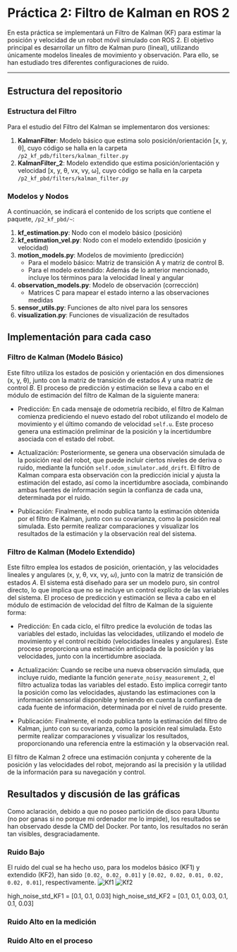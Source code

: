 # Práctica 2: Filtro de Kalman en ROS 2

En esta práctica se implementará un Filtro de Kalman (KF) para estimar la posición y velocidad de un robot móvil simulado con ROS 2. El objetivo principal es desarrollar un filtro de Kalman puro (lineal), utilizando únicamente modelos lineales de movimiento y observación. Para ello, se han estudiado tres diferentes configuraciones de ruido.

---

## Estructura del repositorio

### Estructura del Filtro
Para el estudio del Filtro del Kalman se implementaron dos versiones:
1. **KalmanFilter**: Modelo básico que estima solo posición/orientación [x, y, θ], cuyo código se halla en la carpeta `/p2_kf_pdb/filters/kalman_filter.py`
2. **KalmanFilter_2**: Modelo extendido que estima posición/orientación y velocidad [x, y, θ, vx, vy, ω], cuyo código se halla en la carpeta `/p2_kf_pbd/filters/kalman_filter.py`

### Modelos y Nodos
A continuación, se indicará el contenido de los scripts que contiene el paquete, `/p2_kf_pbd/~`:
1. **kf_estimation.py**: Nodo con el modelo básico (posición)
2. **kf_estimation_vel.py**: Nodo con el modelo extendido (posición y velocidad) 
3. **motion_models.py**: Modelos de movimiento (predicción)
   - Para el modelo básico: Matriz de transición A y matriz de control B.
   - Para el modelo extendido: Además de lo anterior mencionado, incluye los términos para la velocidad lineal y angular
5. **observation_models.py**: Modelo de observación (corrección)
   - Matrices C para mapear el estado interno a las observaciones medidas 
7. **sensor_utils.py**: Funciones de alto nivel para los sensores
8. **visualization.py**: Funciones de visualización de resultados

## Implementación para cada caso 

### Filtro de Kalman (Modelo Básico)

Este filtro utiliza los estados de posición y orientación en dos dimensiones (x, y, θ), junto con la matriz de transición de estados *A* y una matriz de control *B*. El proceso de predicción y estimación se lleva a cabo en el módulo de estimación del filtro de Kalman de la siguiente manera:

- Predicción: En cada mensaje de odometría recibido, el filtro de Kalman comienza prediciendo el nuevo estado del robot utilizando el modelo de movimiento y el último comando de velocidad `self.u`. Este proceso genera una estimación preliminar de la posición y la incertidumbre asociada con el estado del robot.

- Actualización: Posteriormente, se genera una observación simulada de la posición real del robot, que puede incluir ciertos niveles de deriva o ruido, mediante la función `self.odom_simulator.add_drift`. El filtro de Kalman compara esta observación con la predicción inicial y ajusta la estimación del estado, así como la incertidumbre asociada, combinando ambas fuentes de información según la confianza de cada una, determinada por el ruido.

- Publicación: Finalmente, el nodo publica tanto la estimación obtenida por el filtro de Kalman, junto con su covarianza, como la posición real simulada. Esto permite realizar comparaciones y visualizar los resultados de la estimación y la observación real del sistema.

### Filtro de Kalman (Modelo Extendido)

Este filtro emplea los estados de posición, orientación, y las velocidades lineales y angulares (x, y, θ, vx, vy, 𝜔), junto con la matriz de transición de estados *A*. El sistema está diseñado para ser un modelo puro, sin control directo, lo que implica que no se incluye un control explícito de las variables del sistema. El proceso de predicción y estimación se lleva a cabo en el módulo de estimación de velocidad del filtro de Kalman de la siguiente forma:

- Predicción: En cada ciclo, el filtro predice la evolución de todas las variables del estado, incluidas las velocidades, utilizando el modelo de movimiento y el control recibido (velocidades lineales y angulares). Este proceso proporciona una estimación anticipada de la posición y las velocidades, junto con la incertidumbre asociada.

- Actualización: Cuando se recibe una nueva observación simulada, que incluye ruido, mediante la función `generate_noisy_measurement_2`, el filtro actualiza todas las variables del estado. Esto implica corregir tanto la posición como las velocidades, ajustando las estimaciones con la información sensorial disponible y teniendo en cuenta la confianza de cada fuente de información, determinada por el nivel de ruido presente.

- Publicación: Finalmente, el nodo publica tanto la estimación del filtro de Kalman, junto con su covarianza, como la posición real simulada. Esto permite realizar comparaciones y visualizar los resultados, proporcionando una referencia entre la estimación y la observación real.

El filtro de Kalman 2 ofrece una estimación conjunta y coherente de la posición y las velocidades del robot, mejorando así la precisión y la utilidad de la información para su navegación y control.

## Resultados y discusión de las gráficas 
Como aclaración, debido a que no poseo partición de disco para Ubuntu (no por ganas si no porque mi ordenador me lo impide), los resultados se han observado desde la CMD del Docker. Por tanto, los resultados no serán tan visibles, desgraciadamente.

### Ruido Bajo
El ruido del cual se ha hecho uso, para los modelos básico (KF1) y extendido (KF2), han sido `[0.02, 0.02, 0.01]` y `[0.02, 0.02, 0.01, 0.02, 0.02, 0.01]`, respectivamente.
![Kf1](p2_kl_PBD/Images/LowNoise_kf1.png)
![Kf2](p2_kl_PBD/Images/LowNoise_kf2.png)

high_noise_std_KF1 = [0.1, 0.1, 0.03]
high_noise_std_KF2 = [0.1, 0.1, 0.03, 0.1, 0.1, 0.03]

### Ruido Alto en la medición

### Ruido Alto en el proceso





